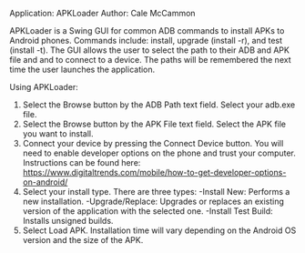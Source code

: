 Application: APKLoader
Author: Cale McCammon

APKLoader is a Swing GUI for common ADB commands to install APKs to Android phones. 
Commands include: install, upgrade (install -r), and test (install -t). 
The GUI allows the user to select the path to their ADB and APK file and and to connect to a device. 
The paths will be remembered the next time the user launches the application.

Using APKLoader:

1. Select the Browse button by the ADB Path text field. Select your adb.exe file.
2. Select the Browse button by the APK File text field. Select the APK file you want to install.
3. Connect your device by pressing the Connect Device button. You will need to enable developer options on the phone and
trust your computer. Instructions can be found here: https://www.digitaltrends.com/mobile/how-to-get-developer-options-on-android/
4. Select your install type. There are three types:
   -Install New: Performs a new installation.
   -Upgrade/Replace: Upgrades or replaces an existing version of the application with the selected one.
   -Install Test Build: Installs unsigned builds.
5. Select Load APK. Installation time will vary depending on the Android OS version and the size of the APK.
